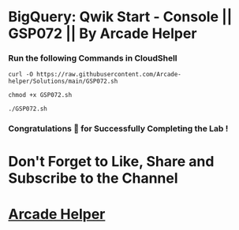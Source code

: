 # BigQuery: Qwik Start - Console || GSP072 || By Arcade Helper

### Run the following Commands in CloudShell
 
```
curl -O https://raw.githubusercontent.com/Arcade-helper/Solutions/main/GSP072.sh

chmod +x GSP072.sh

./GSP072.sh
```

### Congratulations 🎉 for Successfully Completing the Lab !


# Don't Forget to Like, Share and Subscribe to the Channel

# [Arcade Helper](https://www.youtube.com/@ArcadeHelper1418)
